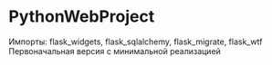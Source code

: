 # PythonWebProject
Импорты: flask_widgets, flask_sqlalchemy, flask_migrate, flask_wtf
Первоначальная версия с минимальной реализацией
